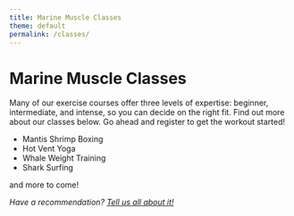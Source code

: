 ```yaml
---
title: Marine Muscle Classes
theme: default
permalink: /classes/
---
```

# Marine Muscle Classes

Many of our exercise courses offer three levels of expertise: beginner, intermediate, and intense, so you can decide on the right fit. Find out more about our classes below. Go ahead and register to get the workout started!

- Mantis Shrimp Boxing
- Hot Vent Yoga
- Whale Weight Training
- Shark Surfing

and more to come!

_Have a recommendation? [Tell us all about it!](https://surfgym.com/suggestions)_
